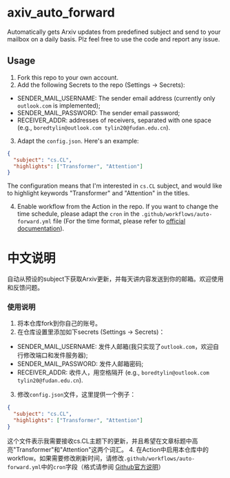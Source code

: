# axiv_auto_forward

Automatically gets Arxiv updates from predefined subject and send to your mailbox on a daily basis. Plz feel free to use the code and report any issue.

## Usage
1. Fork this repo to your own account.
2. Add the following Secrets to the repo (Settings -> Secrets):
  - SENDER_MAIL_USERNAME: The sender email address (currently only `outlook.com` is implemented);
  - SENDER_MAIL_PASSWORD: The sender email password;
  - RECEIVER_ADDR: addresses of receivers, separated with one space (e.g., `boredtylin@outlook.com tylin20@fudan.edu.cn`).
  
3. Adapt the `config.json`. Here's an example:
  ```JSON
  {
    "subject": "cs.CL",
    "highlights": ["Transformer", "Attention"]
  }
  ```
  The configuration means that I'm interested in `cs.CL` subject, and would like to highlight keywords "Transformer" and "Attention" in the titles.
  
4. Enable workflow from the Action in the repo. If you want to change the time schedule, please adapt the `cron` in the `.github/workflows/auto-forward.yml` file (For the time format, please refer to [official documentation](https://docs.github.com/en/actions/reference/workflow-syntax-for-github-actions#onschedule)).

# 中文说明
自动从预设的subject下获取Arxiv更新，并每天讲内容发送到你的邮箱。欢迎使用和反馈问题。

### 使用说明
1. 将本仓库fork到你自己的账号。
2. 在仓库设置里添加如下secrets (Settings -> Secrets)：
  - SENDER_MAIL_USERNAME: 发件人邮箱(我只实现了`outlook.com`，欢迎自行修改端口和发件服务器);
  - SENDER_MAIL_PASSWORD: 发件人邮箱密码;
  - RECEIVER_ADDR: 收件人，用空格隔开 (e.g., `boredtylin@outlook.com tylin20@fudan.edu.cn`).

3. 修改`config.json`文件，这里提供一个例子：
  ```JSON
  {
    "subject": "cs.CL",
    "highlights": ["Transformer", "Attention"]
  }
  ```
  这个文件表示我需要接收cs.CL主题下的更新，并且希望在文章标题中高亮"Transformer"和"Attention"这两个词汇。
4. 在Action中启用本仓库中的workflow。如果需要修改刷新时间，请修改`.github/workflows/auto-forward.yml`中的`cron`字段（格式请参阅 [Github官方说明](https://docs.github.com/en/actions/reference/workflow-syntax-for-github-actions#onschedule)）
